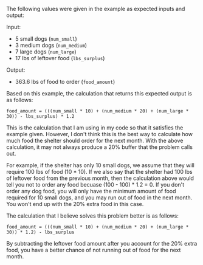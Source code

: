 The following values were given in the example as expected inputs and output:

Input:
- 5 small dogs (`num_small`)
- 3 medium dogs (`num_medium`)
- 7 large dogs (`num_large`)
- 17 lbs of leftover food (`lbs_surplus`)

Output:
- 363.6 lbs of food to order (`food_amount`)

Based on this example, the calculation that returns this expected output is as follows:

`food_amount = (((num_small * 10) + (num_medium * 20) + (num_large * 30)) - lbs_surplus) * 1.2`

This is the calculation that I am using in my code so that it satisfies the example given. However, I don't think this is the best way to calculate how much food the shelter should order for the next month. With the above calculation, it may not always produce a 20% buffer that the problem calls out.

For example, if the shelter has only 10 small dogs, we assume that they will require 100 lbs of food (10 * 10). If we also say that the shelter had 100 lbs of leftover food from the previous month, then the calculation above would tell you not to order any food becuase (100 - 100) * 1.2 = 0. If you don't order any dog food, you will only have the minimum amount of food required for 10 small dogs, and you may run out of food in the next month. You won't end up with the 20% extra food in this case.

The calculation that I believe solves this problem better is as follows:

`food_amount = (((num_small * 10) + (num_medium * 20) + (num_large * 30)) * 1.2) - lbs_surplus`

By subtracting the leftover food amount after you account for the 20% extra food, you have a better chance of not running out of food for the next month.